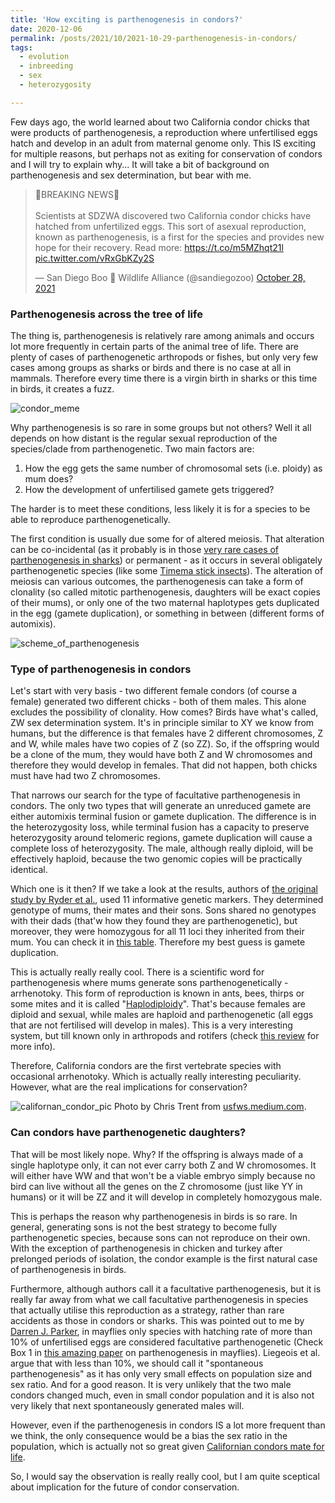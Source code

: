 ```yaml
---
title: 'How exciting is parthenogenesis in condors?'
date: 2020-12-06
permalink: /posts/2021/10/2021-10-29-parthenogenesis-in-condors/
tags:
  - evolution
  - inbreeding
  - sex
  - heterozygosity

---
```


Few days ago, the world learned about two California condor chicks that were products of parthenogenesis, a reproduction where unfertilised eggs hatch and develop in an adult from maternal genome only. This IS exciting for multiple reasons, but perhaps not as exiting for conservation of condors and I will try to explain why... It will take a bit of background on parthenogenesis and sex determination, but bear with me.

<blockquote class="twitter-tweet"><p lang="en" dir="ltr">🚨BREAKING NEWS🚨<br><br>Scientists at SDZWA discovered two California condor chicks have hatched from unfertilized eggs. This sort of asexual reproduction, known as parthenogenesis, is a first for the species and provides new hope for their recovery. Read more: <a href="https://t.co/m5MZhqt21l">https://t.co/m5MZhqt21l</a> <a href="https://t.co/vRxGbKZy2S">pic.twitter.com/vRxGbKZy2S</a></p>&mdash; San Diego Boo 👻 Wildlife Alliance (@sandiegozoo) <a href="https://twitter.com/sandiegozoo/status/1453799768602251289?ref_src=twsrc%5Etfw">October 28, 2021</a></blockquote> <script async src="https://platform.twitter.com/widgets.js" charset="utf-8"></script>

### Parthenogenesis across the tree of life

The thing is, parthenogenesis is relatively rare among animals and occurs lot more frequently in certain parts of the animal tree of life. There are plenty of cases of parthenogenetic arthropods or fishes, but only very few cases among groups as sharks or birds and there is no case at all in mammals. Therefore every time there is a virgin birth in sharks or this time in birds, it creates a fuzz.

![condor_meme](https://i.imgflip.com/5sc60f.jpg)

Why parthenogenesis is so rare in some groups but not others? Well it all depends on how distant is the regular sexual reproduction of the species/clade from parthenogenetic. Two main factors are:

  1. How the egg gets the same number of chromosomal sets (i.e. ploidy) as mum does?
  2. How the development of unfertilised gamete gets triggered?

The harder is to meet these conditions, less likely it is for a species to be able to reproduce parthenogenetically.

The first condition is usually due some for of altered meiosis. That alteration can be co-incidental (as it probably is in those [very rare cases of parthenogenesis in sharks](https://academic.oup.com/bioscience/article/59/7/546/334660)) or permanent - as it occurs in several obligately parthenogenetic species (like some [Timema stick insects](https://www.sciencedirect.com/science/article/pii/S0960982211005537)). The alteration of meiosis can various outcomes, the parthenogenesis can take a form of clonality (so called mitotic parthenogenesis, daughters will be exact copies of their mums), or only one of the two maternal haplotypes gets duplicated in the egg (gamete duplication), or something in between (different forms of automixis).

![scheme_of_parthenogenesis](https://oup.silverchair-cdn.com/oup/backfile/Content_public/Journal/jhered/112/1/10.1093_jhered_esaa031/1/m_esaa031f0008.jpeg?Expires=1638429391&Signature=Tdn2c9UeQEKQi8j~ZMLqISBxny5bt-gus0qGE~dexvaBSXyak3VBDJeagCV70CGuKvnyoWxtumoFghBPMRvSyGRdxwxhXe8ExbZk~nCR1158orGNC~36AOdpYwHdUcPlz-pObW~YzKhdlvNGEDgduXl~wtLQFauEfywLB57AWCtE2kjbOBX5FdxMlUdL6ycv7gyqDZQXlkM-VEYeAt91J2unRnQjm7Tzoqnat5JtMYuzJC-N9wBZo5mKfeNwp5Y78~NI3DiQczV~A8THc3WE4uKQqC84mKsAHHs2~-MjrAgycVOK5ZWM3T60Faga7lMsCPMuhcPcggni5uiIM45HIg__&Key-Pair-Id=APKAIE5G5CRDK6RD3PGA)

### Type of parthenogenesis in condors

Let's start with very basis - two different female condors (of course a female) generated two different chicks - both of them males. This alone excludes the possibility of clonality. How comes? Birds have what's called, ZW sex determination system. It's in principle similar to XY we know from humans, but the difference is that females have 2 different chromosomes, Z and W, while males have two copies of Z (so ZZ). So, if the offspring would be a clone of the mum, they would have both Z and W chromosomes and therefore they would develop in females. That did not happen, both chicks must have had two Z chromosomes.

That narrows our search for the type of facultative parthenogenesis in condors. The only two types that will generate an unreduced gamete are either automixis terminal fusion or gamete duplication. The difference is in the heterozygosity loss, while terminal fusion has a capacity to preserve heterozygosity around telomeric regions, gamete duplication will cause a complete loss of heterozygosity. The male, although really diploid, will be effectively haploid, because the two genomic copies will be practically identical.

Which one is it then? If we take a look at the results, authors of [the original study by Ryder et al.](https://academic.oup.com/jhered/advance-article/doi/10.1093/jhered/esab052/6412509), used 11 informative genetic markers. They determined genotype of mums, their mates and their sons. Sons shared no genotypes with their dads (that'w how they found they are parthenogenetic), but moreover, they were homozygous for all 11 loci they inherited from their mum. You can check it in [this table](https://academic.oup.com/view-large/308655688). Therefore my best guess is gamete duplication.

This is actually really really cool. There is a scientific word for parthenogenesis where mums generate sons parthenogenetically - arrhenotoky. This form of reproduction is known in ants, bees, thirps or some mites and it is called "[Haplodiploidy](https://en.wikipedia.org/wiki/Haplodiploidy)". That's because females are diploid and sexual, while males are haploid and parthenogenetic (all eggs that are not fertilised will develop in males). This is a very interesting system, but till known only in arthropods and rotifers (check [this review](https://www.sciencedirect.com/science/article/pii/S221457451500084X) for more info).

Therefore, California condors are the first vertebrate species with occasional arrhenotoky. Which is actually really interesting peculiarity. However, what are the real implications for conservation?

![californan_condor_pic](https://miro.medium.com/max/13920/1*MFhyy9d63yB7jxhlCAtr5A.jpeg)
Photo by Chris Trent from [usfws.medium.com](https://usfws.medium.com/what-to-do-if-the-california-condor-visits-your-home-da3e71d060d).

### Can condors have parthenogenetic daughters?

That will be most likely nope. Why? If the offspring is always made of a single haplotype only, it can not ever carry both Z and W chromosomes. It will either have WW and that won't be a viable embryo simply because no bird can live without all the genes on the Z chromosome (just like YY in humans) or it will be ZZ and it will develop in completely homozygous male.

This is perhaps the reason why parthenogenesis in birds is so rare. In general, generating sons is not the best strategy to become fully parthenogenetic species, because sons can not reproduce on their own. With the exception of parthenogenesis in chicken and turkey after prelonged periods of isolation, the condor example is the first natural case of parthenogenesis in birds.

Furthermore, although authors call it a facultative parthenogenesis, but it is really far away from what we call facultative parthenogenesis in species that actually utilise this reproduction as a strategy, rather than rare accidents as those in condors or sharks. This was pointed out to me by [Darren J. Parker](https://twitter.com/DarrenJParker), in mayflies only species with hatching rate of more than 10% of unfertilised eggs are considered facultative parthenogenetic (Check Box 1 in [this amazing paper](https://academic.oup.com/jhered/article/112/1/45/5904753#B1) on parthenogenesis in mayflies). Liegeois et al. argue that with less than 10%, we should call it "spontaneous parthenogenesis" as it has only very small effects on population size and sex ratio. And for a good reason. It is very unlikely that the two male condors changed much, even in small condor population and it is also not very likely that next spontaneously generated males will.

However, even if the parthenogenesis in condors IS a lot more frequent than we think, the only consequence would be a bias the sex ratio in the population, which is actually not so great given [Californian condors mate for life](https://www.audubon.org/news/till-death-do-them-part-8-birds-mate-life).

So, I would say the observation is really really cool, but I am quite sceptical about implication for the future of condor conservation.